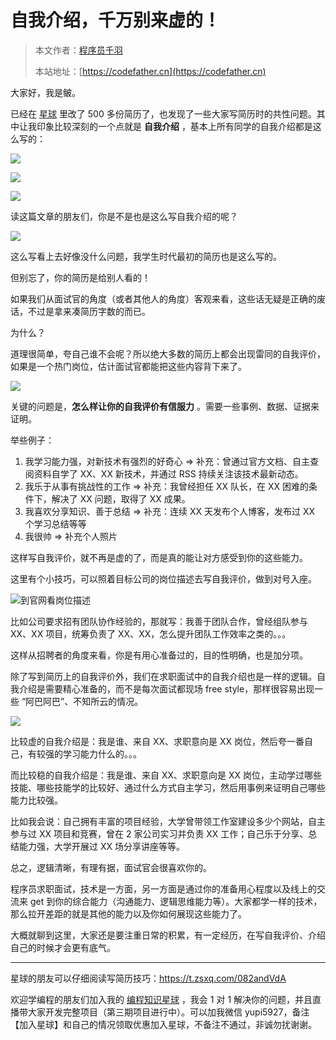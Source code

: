 # 自我介绍，千万别来虚的！

> 本文作者：[程序员千羽](https://yuyuanweb.feishu.cn/wiki/Abldw5WkjidySxkKxU2cQdAtnah)
>
> 本站地址：[https://codefather.cn](https://codefather.cn)

大家好，我是鲏。

已经在 [星球](https://mp.weixin.qq.com/s?__biz=MzI1NDczNTAwMA==&mid=2247524980&idx=2&sn=9ddcdb6c52aa096ed4c5ad0ced946a7d&chksm=e9c28583deb50c95f3c2665713a8bbc372c68332b3bfb846cf4b23af3f1cc07164832a291335&token=689599617&lang=zh_CN&scene=21#wechat_redirect) 里改了 500 多份简历了，也发现了一些大家写简历时的共性问题。其中让我印象比较深刻的一个点就是 **自我介绍** ，基本上所有同学的自我介绍都是这么写的：

![](https://pic.yupi.icu/5563/202311070855308.png)

![](https://pic.yupi.icu/5563/202311070855304.png)

![](https://pic.yupi.icu/5563/202311070855449.png)

读这篇文章的朋友们，你是不是也是这么写自我介绍的呢？

![](https://pic.yupi.icu/5563/202311070855312.png)

这么写看上去好像没什么问题，我学生时代最初的简历也是这么写的。

但别忘了，你的简历是给别人看的！

如果我们从面试官的角度（或者其他人的角度）客观来看，这些话无疑是正确的废话，不过是拿来凑简历字数的而已。

为什么？

道理很简单，夸自己谁不会呢？所以绝大多数的简历上都会出现雷同的自我评价，如果是一个热门岗位，估计面试官都能把这些内容背下来了。

![](https://pic.yupi.icu/5563/202311070855159.png)

关键的问题是，**怎么样让你的自我评价有信服力** 。需要一些事例、数据、证据来证明。

举些例子：

1. 我学习能力强，对新技术有强烈的好奇心 => 补充：曾通过官方文档、自主查阅资料自学了 XX、XX 新技术，并通过 RSS 持续关注该技术最新动态。
2. 我乐于从事有挑战性的工作 => 补充：我曾经担任 XX 队长，在 XX 困难的条件下，解决了 XX 问题，取得了 XX 成果。
3. 我喜欢分享知识、善于总结 => 补充：连续 XX 天发布个人博客，发布过 XX 个学习总结等等
4. 我很帅 => 补充个人照片

这样写自我评价，就不再是虚的了，而是真的能让对方感受到你的这些能力。

这里有个小技巧，可以照着目标公司的岗位描述去写自我评价，做到对号入座。

![](https://pic.yupi.icu/5563/202311070855301.png)到官网看岗位描述

比如公司要求招有团队协作经验的，那就写：我善于团队合作，曾经组队参与 XX、XX 项目，统筹负责了 XX、XX，怎么提升团队工作效率之类的。。。

这样从招聘者的角度来看，你是有用心准备过的，目的性明确，也是加分项。

除了写到简历上的自我评价外，我们在求职面试中的自我介绍也是一样的逻辑。自我介绍是需要精心准备的，而不是每次面试都现场 free style，那样很容易出现一些 “阿巴阿巴”、不知所云的情况。

![](https://pic.yupi.icu/5563/202311070855239.png)

比较虚的自我介绍是：我是谁、来自 XX、求职意向是 XX 岗位，然后夸一番自己，有较强的学习能力什么的。。。

而比较稳的自我介绍是：我是谁、来自 XX、求职意向是 XX 岗位，主动学过哪些技能、哪些技能学的比较好、通过什么方式自主学习，然后用事例来证明自己哪些能力比较强。

比如我会说：自己拥有丰富的项目经验，大学曾带领工作室建设多少个网站，自主参与过 XX 项目和竞赛，曾在 2 家公司实习并负责 XX 工作；自己乐于分享、总结能力强，大学开展过 XX 场分享讲座等等。

总之，逻辑清晰，有理有据，面试官会很喜欢你的。

程序员求职面试，技术是一方面，另一方面是通过你的准备用心程度以及线上的交流来 get 到你的综合能力（沟通能力、逻辑思维能力等）。大家都学一样的技术，那么拉开差距的就是其他的能力以及你如何展现这些能力了。

大概就聊到这里，大家还是要注重日常的积累，有一定经历，在写自我评价、介绍自己的时候才会更有底气。



------


星球的朋友可以仔细阅读写简历技巧：https://t.zsxq.com/082andVdA

欢迎学编程的朋友们加入我的 [编程知识星球](https://mp.weixin.qq.com/s?__biz=MzI1NDczNTAwMA==&mid=2247524980&idx=2&sn=9ddcdb6c52aa096ed4c5ad0ced946a7d&chksm=e9c28583deb50c95f3c2665713a8bbc372c68332b3bfb846cf4b23af3f1cc07164832a291335&token=689599617&lang=zh_CN&scene=21#wechat_redirect) ，我会 1 对 1 解决你的问题，并且直播带大家开发完整项目（第三期项目进行中）。可以加我微信 yupi5927，备注【加入星球】和自己的情况领取优惠加入星球，不备注不通过，非诚勿扰谢谢。